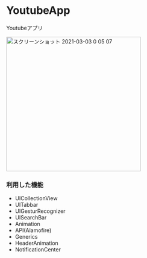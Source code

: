 # YoutubeApp
Youtubeアプリ

<img width="357" alt="スクリーンショット 2021-03-03 0 05 07" src="https://user-images.githubusercontent.com/69143298/109668114-2cbf5b00-7bb4-11eb-95a4-53041f1aef30.png">

### 利用した機能
- UICollectionView
- UITabbar
- UIGesturRecognizer
- UISearchBar
- Animation
- API(Alamofire)
- Generics
- HeaderAnimation
- NotificationCenter
